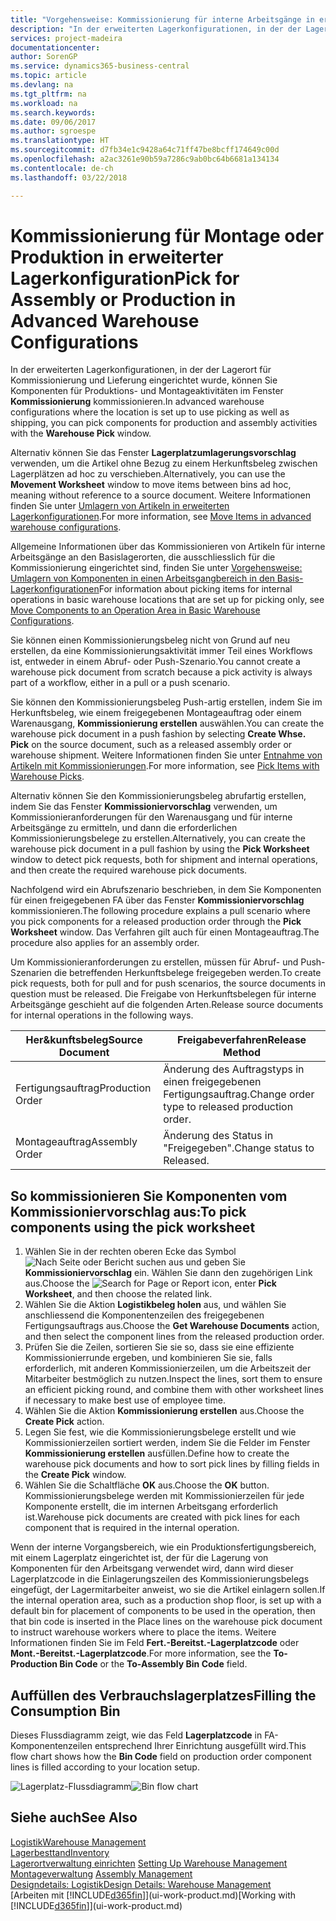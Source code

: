 ```yaml
---
title: "Vorgehensweise: Kommissionierung für interne Arbeitsgänge in erweiterter Lagerkonfigurationen | Microsoft Docs"
description: "In der erweiterten Lagerkonfigurationen, in der der Lagerort für Kommissionierung und Lieferung eingerichtet wurde, können Sie Komponenten für Produktions- und Montageaktivitäten im Fenster **Kommissionierung** kommissionieren."
services: project-madeira
documentationcenter: 
author: SorenGP
ms.service: dynamics365-business-central
ms.topic: article
ms.devlang: na
ms.tgt_pltfrm: na
ms.workload: na
ms.search.keywords: 
ms.date: 09/06/2017
ms.author: sgroespe
ms.translationtype: HT
ms.sourcegitcommit: d7fb34e1c9428a64c71ff47be8bcff174649c00d
ms.openlocfilehash: a2ac3261e90b59a7286c9ab0bc64b6681a134134
ms.contentlocale: de-ch
ms.lasthandoff: 03/22/2018

---
```

# <a name="pick-for-assembly-or-production-in-advanced-warehouse-configurations"></a><span data-ttu-id="298a3-103">Kommissionierung für Montage oder Produktion in erweiterter Lagerkonfiguration</span><span class="sxs-lookup"><span data-stu-id="298a3-103">Pick for Assembly or Production in Advanced Warehouse Configurations</span></span>
<span data-ttu-id="298a3-104">In der erweiterten Lagerkonfigurationen, in der der Lagerort für Kommissionierung und Lieferung eingerichtet wurde, können Sie Komponenten für Produktions- und Montageaktivitäten im Fenster **Kommissionierung** kommissionieren.</span><span class="sxs-lookup"><span data-stu-id="298a3-104">In advanced warehouse configurations where the location is set up to use picking as well as shipping, you can pick components for production and assembly activities with the **Warehouse Pick** window.</span></span>  

<span data-ttu-id="298a3-105">Alternativ können Sie das Fenster **Lagerplatzumlagerungsvorschlag** verwenden, um die Artikel ohne Bezug zu einem Herkunftsbeleg zwischen Lagerplätzen ad hoc zu verschieben.</span><span class="sxs-lookup"><span data-stu-id="298a3-105">Alternatively, you can use the **Movement Worksheet** window to move items between bins ad hoc, meaning without reference to a source document.</span></span> <span data-ttu-id="298a3-106">Weitere Informationen finden Sie unter [Umlagern von Artikeln in erweiterten Lagerkonfigurationen](warehouse-how-to-move-items-in-advanced-warehousing.md).</span><span class="sxs-lookup"><span data-stu-id="298a3-106">For more information, see [Move Items in advanced warehouse configurations](warehouse-how-to-move-items-in-advanced-warehousing.md).</span></span>  

<span data-ttu-id="298a3-107">Allgemeine Informationen über das Kommissionieren von Artikeln für interne Arbeitsgänge an den Basislagerorten, die ausschliesslich für die Kommissionierung eingerichtet sind, finden Sie unter [Vorgehensweise: Umlagern von Komponenten in einen Arbeitsgangbereich in den Basis-Lagerkonfigurationen](warehouse-how-to-move-components-to-an-operation-area-in-basic-warehousing.md)</span><span class="sxs-lookup"><span data-stu-id="298a3-107">For information about picking items for internal operations in basic warehouse locations that are set up for picking only, see [Move Components to an Operation Area in Basic Warehouse Configurations](warehouse-how-to-move-components-to-an-operation-area-in-basic-warehousing.md).</span></span>  

<span data-ttu-id="298a3-108">Sie können einen Kommissionierungsbeleg nicht von Grund auf neu erstellen, da eine Kommissionierungsaktivität immer Teil eines Workflows ist, entweder in einem Abruf- oder Push-Szenario.</span><span class="sxs-lookup"><span data-stu-id="298a3-108">You cannot create a warehouse pick document from scratch because a pick activity is always part of a workflow, either in a pull or a push scenario.</span></span>  

<span data-ttu-id="298a3-109">Sie können den Kommissionierungsbeleg Push-artig erstellen, indem Sie im Herkunftsbeleg, wie einem freigegebenen Montageauftrag oder einem Warenausgang, **Kommissionierung erstellen** auswählen.</span><span class="sxs-lookup"><span data-stu-id="298a3-109">You can create the warehouse pick document in a push fashion by selecting **Create Whse. Pick** on the source document, such as a released assembly order or warehouse shipment.</span></span> <span data-ttu-id="298a3-110">Weitere Informationen finden Sie unter [Entnahme von Artikeln mit Kommissionierungen](warehouse-how-to-pick-items-for-warehouse-shipment.md).</span><span class="sxs-lookup"><span data-stu-id="298a3-110">For more information, see [Pick Items with Warehouse Picks](warehouse-how-to-pick-items-for-warehouse-shipment.md).</span></span>  

<span data-ttu-id="298a3-111">Alternativ können Sie den Kommissionierungsbeleg abrufartig erstellen, indem Sie das Fenster **Kommissioniervorschlag** verwenden, um Kommissionieranforderungen für den Warenausgang und für interne Arbeitsgänge zu ermitteln, und dann die erforderlichen Kommissionierungsbelege zu erstellen.</span><span class="sxs-lookup"><span data-stu-id="298a3-111">Alternatively, you can create the warehouse pick document in a pull fashion by using the **Pick Worksheet** window to detect pick requests, both for shipment and internal operations, and then create the required warehouse pick documents.</span></span>  

<span data-ttu-id="298a3-112">Nachfolgend wird ein Abrufszenario beschrieben, in dem Sie Komponenten für einen freigegebenen FA über das Fenster **Kommissioniervorschlag** kommissionieren.</span><span class="sxs-lookup"><span data-stu-id="298a3-112">The following procedure explains a pull scenario where you pick components for a released production order through the **Pick Worksheet** window.</span></span> <span data-ttu-id="298a3-113">Das Verfahren gilt auch für einen Montageauftrag.</span><span class="sxs-lookup"><span data-stu-id="298a3-113">The procedure also applies for an assembly order.</span></span>  

<span data-ttu-id="298a3-114">Um Kommissionieranforderungen zu erstellen, müssen für Abruf- und Push-Szenarien die betreffenden Herkunftsbelege freigegeben werden.</span><span class="sxs-lookup"><span data-stu-id="298a3-114">To create pick requests, both for pull and for push scenarios, the source documents in question must be released.</span></span> <span data-ttu-id="298a3-115">Die Freigabe von Herkunftsbelegen für interne Arbeitsgänge geschieht auf die folgenden Arten.</span><span class="sxs-lookup"><span data-stu-id="298a3-115">Release source documents for internal operations in the following ways.</span></span>  

|<span data-ttu-id="298a3-116">Her&kunftsbeleg</span><span class="sxs-lookup"><span data-stu-id="298a3-116">Source Document</span></span>|<span data-ttu-id="298a3-117">Freigabeverfahren</span><span class="sxs-lookup"><span data-stu-id="298a3-117">Release Method</span></span>|  
|---------------------|--------------------|  
|<span data-ttu-id="298a3-118">Fertigungsauftrag</span><span class="sxs-lookup"><span data-stu-id="298a3-118">Production Order</span></span>|<span data-ttu-id="298a3-119">Änderung des Auftragstyps in einen freigegebenen Fertigungsauftrag.</span><span class="sxs-lookup"><span data-stu-id="298a3-119">Change order type to released production order.</span></span>|  
|<span data-ttu-id="298a3-120">Montageauftrag</span><span class="sxs-lookup"><span data-stu-id="298a3-120">Assembly Order</span></span>|<span data-ttu-id="298a3-121">Änderung des Status in "Freigegeben".</span><span class="sxs-lookup"><span data-stu-id="298a3-121">Change status to Released.</span></span>|  

## <a name="to-pick-components-using-the-pick-worksheet"></a><span data-ttu-id="298a3-122">So kommissionieren Sie Komponenten vom Kommissioniervorschlag aus:</span><span class="sxs-lookup"><span data-stu-id="298a3-122">To pick components using the pick worksheet</span></span>  
1.  <span data-ttu-id="298a3-123">Wählen Sie in der rechten oberen Ecke das Symbol ![Nach Seite oder Bericht suchen](media/ui-search/search_small.png "Symbol Nach Seite oder Bericht suchen") aus und geben Sie **Kommissioniervorschlag** ein. Wählen Sie dann den zugehörigen Link aus.</span><span class="sxs-lookup"><span data-stu-id="298a3-123">Choose the ![Search for Page or Report](media/ui-search/search_small.png "Search for Page or Report icon") icon, enter **Pick Worksheet**, and then choose the related link.</span></span>  
2.  <span data-ttu-id="298a3-124">Wählen Sie die Aktion **Logistikbeleg holen** aus, und wählen Sie anschliessend die Komponentenzeilen des freigegebenen Fertigungsauftrags aus.</span><span class="sxs-lookup"><span data-stu-id="298a3-124">Choose the **Get Warehouse Documents** action, and then select the component lines from the released production order.</span></span>  
3.  <span data-ttu-id="298a3-125">Prüfen Sie die Zeilen, sortieren Sie sie so, dass sie eine effiziente Kommissionierrunde ergeben, und kombinieren Sie sie, falls erforderlich, mit anderen Kommissionierzeilen, um die Arbeitszeit der Mitarbeiter bestmöglich zu nutzen.</span><span class="sxs-lookup"><span data-stu-id="298a3-125">Inspect the lines, sort them to ensure an efficient picking round, and combine them with other worksheet lines if necessary to make best use of employee time.</span></span>  
4.  <span data-ttu-id="298a3-126">Wählen Sie die Aktion **Kommissionierung erstellen** aus.</span><span class="sxs-lookup"><span data-stu-id="298a3-126">Choose the **Create Pick** action.</span></span>  
5.  <span data-ttu-id="298a3-127">Legen Sie fest, wie die Kommissionierungsbelege erstellt und wie Kommissionierzeilen sortiert werden, indem Sie die Felder im Fenster **Kommissionierung erstellen** ausfüllen.</span><span class="sxs-lookup"><span data-stu-id="298a3-127">Define how to create the warehouse pick documents and how to sort pick lines by filling fields in the **Create Pick** window.</span></span>  
6.  <span data-ttu-id="298a3-128">Wählen Sie die Schaltfläche **OK** aus.</span><span class="sxs-lookup"><span data-stu-id="298a3-128">Choose the **OK** button.</span></span> <span data-ttu-id="298a3-129">Kommissionierungsbelege werden mit Kommissionierzeilen für jede Komponente erstellt, die im internen Arbeitsgang erforderlich ist.</span><span class="sxs-lookup"><span data-stu-id="298a3-129">Warehouse pick documents are created with pick lines for each component that is required in the internal operation.</span></span>  

<span data-ttu-id="298a3-130">Wenn der interne Vorgangsbereich, wie ein Produktionsfertigungsbereich, mit einem Lagerplatz eingerichtet ist, der für die Lagerung von Komponenten für den Arbeitsgang verwendet wird, dann wird dieser Lagerplatzcode in die Einlagerungszeilen des Kommissionierungsbelegs eingefügt, der Lagermitarbeiter anweist, wo sie die Artikel einlagern sollen.</span><span class="sxs-lookup"><span data-stu-id="298a3-130">If the internal operation area, such as a production shop floor, is set up with a default bin for placement of components to be used in the operation, then that bin code is inserted in the Place lines on the warehouse pick document to instruct warehouse workers where to place the items.</span></span> <span data-ttu-id="298a3-131">Weitere Informationen finden Sie im Feld **Fert.-Bereitst.-Lagerplatzcode** oder **Mont.-Bereitst.-Lagerplatzcode**.</span><span class="sxs-lookup"><span data-stu-id="298a3-131">For more information, see the **To-Production Bin Code** or the **To-Assembly Bin Code** field.</span></span>

## <a name="filling-the-consumption-bin"></a><span data-ttu-id="298a3-132">Auffüllen des Verbrauchslagerplatzes</span><span class="sxs-lookup"><span data-stu-id="298a3-132">Filling the Consumption Bin</span></span>
<span data-ttu-id="298a3-133">Dieses Flussdiagramm zeigt, wie das Feld **Lagerplatzcode** in FA-Komponentenzeilen entsprechend Ihrer Einrichtung ausgefüllt wird.</span><span class="sxs-lookup"><span data-stu-id="298a3-133">This flow chart shows how the **Bin Code** field on production order component lines is filled according to your location setup.</span></span>

<span data-ttu-id="298a3-134">![Lagerplatz-Flussdiagramm](media/binflow.png "Lagerfluss")</span><span class="sxs-lookup"><span data-stu-id="298a3-134">![Bin flow chart](media/binflow.png "BinFlow")</span></span>  

## <a name="see-also"></a><span data-ttu-id="298a3-135">Siehe auch</span><span class="sxs-lookup"><span data-stu-id="298a3-135">See Also</span></span>
[<span data-ttu-id="298a3-136">Logistik</span><span class="sxs-lookup"><span data-stu-id="298a3-136">Warehouse Management</span></span>](warehouse-manage-warehouse.md)  
[<span data-ttu-id="298a3-137">Lagerbesttand</span><span class="sxs-lookup"><span data-stu-id="298a3-137">Inventory</span></span>](inventory-manage-inventory.md)  
<span data-ttu-id="298a3-138">[Lagerortverwaltung einrichten](warehouse-setup-warehouse.md)   </span><span class="sxs-lookup"><span data-stu-id="298a3-138">[Setting Up Warehouse Management](warehouse-setup-warehouse.md)   </span></span>  
<span data-ttu-id="298a3-139">[Montageverwaltung](assembly-assemble-items.md)  </span><span class="sxs-lookup"><span data-stu-id="298a3-139">[Assembly Management](assembly-assemble-items.md)  </span></span>  
[<span data-ttu-id="298a3-140">Designdetails: Logistik</span><span class="sxs-lookup"><span data-stu-id="298a3-140">Design Details: Warehouse Management</span></span>](design-details-warehouse-management.md)  
<span data-ttu-id="298a3-141">[Arbeiten mit [!INCLUDE[d365fin](includes/d365fin_md.md)]](ui-work-product.md)</span><span class="sxs-lookup"><span data-stu-id="298a3-141">[Working with [!INCLUDE[d365fin](includes/d365fin_md.md)]](ui-work-product.md)</span></span>

